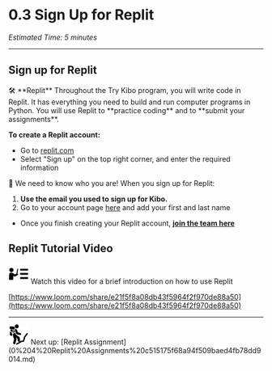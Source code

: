 # 0.3 Sign Up for Replit

*Estimated Time: 5 minutes*

---

## Sign up for Replit

<aside>
🛠️ **Replit**
Throughout the Try Kibo program, you will write code in Replit. It has everything you need to build and run computer programs in Python.
You will use Replit to **practice coding** and to **submit your assignments**.

</aside>

**To create a Replit account:**

- Go to [replit.com](http://replit.com)
- Select "Sign up" on the top right corner, and enter the required information

<aside>
🚨 We need to know who you are! When you sign up for Replit:

1. **Use the email you used to sign up for Kibo.**
2. Go to your account page [here](https://replit.com/account) and add your first and last name
</aside>

- Once you finish creating your Replit account, **[join the team here](https://replit.com/teams/join/eovxdubrymnvskogqkoczerjetfodchm-kibo-fpwp5)**

## Replit Tutorial Video

<aside>
<img src="../instruction.png" alt="../instruction.png" width="40px" /> Watch this video for a brief introduction on how to use Replit

</aside>

[https://www.loom.com/share/e21f5f8a08db43f5964f2f970de88a50](https://www.loom.com/share/e21f5f8a08db43f5964f2f970de88a50)

---

<aside>
<img src="man-in-hike.png" alt="man-in-hike.png" width="40px" /> Next up: [Replit Assignment](0%204%20Replit%20Assignments%20c515175f68a94f509baed4fb78dd9014.md)

</aside>
